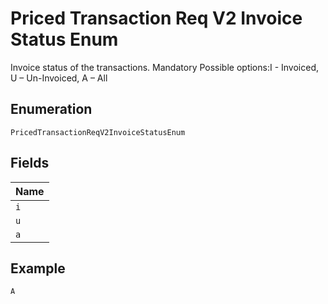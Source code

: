 
# Priced Transaction Req V2 Invoice Status Enum

Invoice status of the transactions. Mandatory Possible options:I - Invoiced, U – Un-Invoiced, A – All

## Enumeration

`PricedTransactionReqV2InvoiceStatusEnum`

## Fields

| Name |
|  --- |
| `i` |
| `u` |
| `a` |

## Example

```
A
```

